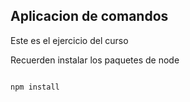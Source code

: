 ## Aplicacion de comandos

Este es el ejercicio del curso


Recuerden instalar los paquetes de node 

```

npm install
```